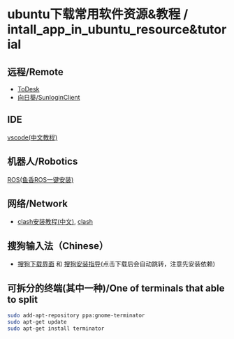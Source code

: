 # ubuntu下载常用软件资源&教程 / intall_app_in_ubuntu_resource&tutorial

## 远程/Remote
- [ToDesk](https://www.todesk.com/linux.html)
- [向日葵/SunloginClient](https://sunlogin.oray.com/download/linux?type=personal)

## IDE
[vscode(中文教程)](https://blog.csdn.net/qq_43561914/article/details/116804531)

## 机器人/Robotics
[ROS(鱼香ROS一键安装)](http://fishros.com/install)

## 网络/Network
- [clash安装教程(中文)](https://zhuanlan.zhihu.com/p/693754050), [clash](https://github.com/doreamon-design/clash/releases)

## 搜狗输入法（Chinese）
- [搜狗下载界面](https://shurufa.sogou.com/linux) 和 [搜狗安装指导](https://shurufa.sogou.com/linux/guide)(点击下载后会自动跳转，注意先安装依赖)

## 可拆分的终端(其中一种)/One of terminals that able to split
```bash
sudo add-apt-repository ppa:gnome-terminator
sudo apt-get update
sudo apt-get install terminator
```
